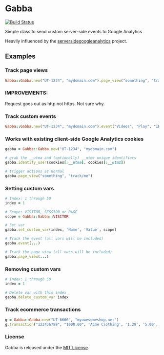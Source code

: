 # Gabba

[![Build Status](https://travis-ci.org/hybridgroup/gabba.png)](https://travis-ci.org/hybridgroup/gabba)

Simple class to send custom server-side events to Google Analytics

Heavily influenced by the [serversidegoogleanalytics][] project.

## Examples

### Track page views

```ruby
Gabba::Gabba.new("UT-1234", "mydomain.com").page_view("something", "track/me")
```

### IMPROVEMENTS:
Request goes out as http not https. Not sure why.

### Track custom events

```ruby
Gabba::Gabba.new("UT-1234", "mydomain.com").event("Videos", "Play", "ID", "123", true)
```

### Works with existing client-side Google Analytics cookies

```ruby
gabba = Gabba::Gabba.new("UT-1234", "mydomain.com")

# grab the __utma and (optionally) __utmz unique identifiers
gabba.identify_user(cookies[:__utma], cookies[:__utmz])

# trigger actions as normal
gabba.page_view("something", "track/me")
```

### Setting custom vars

```ruby
# Index: 1 through 50
index = 1

# Scope: VISITOR, SESSION or PAGE
scope = Gabba::Gabba::VISITOR

# Set var
gabba.set_custom_var(index, 'Name', 'Value', scope)

# Track the event (all vars will be included)
gabba.event(...)

# Track the page view (all vars will be included)
gabba.page_view(...)
```

### Removing custom vars

```ruby
# Index: 1 through 50
index = 1

# Delete var with this index
gabba.delete_custom_var index
```

### Track ecommerce transactions

```ruby
g = Gabba::Gabba.new("UT-6666", "myawesomeshop.net")
g.transaction("123456789", "1000.00", 'Acme Clothing', '1.29', '5.00', 'Los Angeles', 'California', 'USA')
```

### License

Gabba is released under the [MIT License](http://opensource.org/licenses/MIT).


[serversidegoogleanalytics]: http://code.google.com/p/serversidegoogleanalytics
